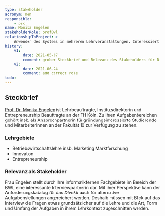 ```yaml
---
type: stakeholder
acronym: men
responsible: 
    - psc
name: Monika Engelen
stakeholderRole: profBwl
relationshipToProject: >
    Anwender des Systems in mehreren Lehrveranstaltungen. Interessiert an sinnvoller Weiterentwicklung, möchte eigene Ideen einbringen. 
history:
    v1:
        date: 2021-05-07
        comment: grober Steckbrief und Relevanz des Stakeholders für Divekit
    v2:
        date: 2021-06-24
        comment: add correct role
todo:
---
```


## Steckbrief

[Prof. Dr. Monika Engelen](https://www.th-koeln.de/personen/monika.engelen/) ist Lehrbeauftragte, Institutsdirektorin und Entrepreneurship Beauftragte an der TH Köln. Zu Ihren Aufgabenbereichen gehört insb. als Ansprechpartnerin für gründungsinteressierte Studierende und MitarbeiterInnen an der Fakultät 10 zur Verfügung zu stehen.

### Lehrgebiete 

* Betriebswirtschaftslehre insb. Marketing Marktforschung
* Innovation
* Entrepreneurship

### Relevanz als Stakeholder

Frau Engelen stellt durch Ihre informatikfernen Fachgebiete im Bereich der BWL eine interessante Interviewpartnerin dar. Mit ihrer Perspektive kann der Anforderungskatalog für das _Divekit_ auch für alternative Aufgabenstellungen angereichert werden. Deshalb müssen mit Blick auf das Interview die Fragen etwas grundsätzlicher auf die Lehre und die Art, Form und Umfang der Aufgaben in ihrem Lehrkontext zugeschnitten werden.